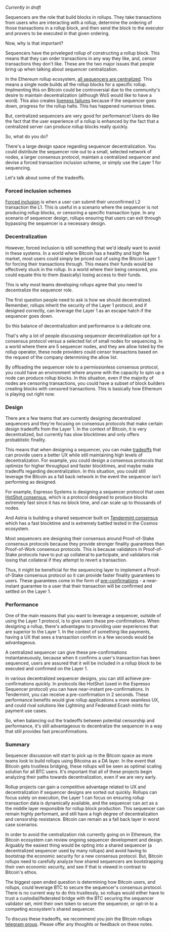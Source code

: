 *Currently in draft*

Sequencers are the role that build blocks in rollups. They take transactions from users who are interacting with a rollup, determine the ordering of those transactions in a rollup block, and then send the block to the executor and provers to be executed in that given ordering. 

Now, why is that important?

Sequencers have the priveleged rollup of constructing a rollup block. This means that they can order transactions in any way they like, and, censor transactions they don't like. These are the two major issues that people bring up when talking about sequencer centralization.

In the Ethereum rollup ecosystem, [all sequencers are centralized](https://www.binance.com/en/research/analysis/ethereums-rollups-are-centralized-a-look-into-decentralized-sequencers). This means a single node builds all the rollup blocks for a specific rollup. Implmenting this on Bitcoin could be controversial due to the community's desire to maintain decentralization (although WoS would like to have a word). This also creates [liveness failures](https://thedefiant.io/arbitrum-outage-2) because if the sequencer goes down, progress for the rollup halts. This has happened numerous times.

But, centralized sequencers are very good for performance! Users do like the fact that the user experience of a rollup is enhanced by the fact that a centralized server can produce rollup blocks really quickly. 

So, what do you do?

There's a large design space regarding sequencer decentralization. You could distribute the sequencer role out to a small, selected network of nodes, a larger consensus protocol, maintain a centralized sequencer and devise a forced transaction inclusion scheme, or simply use the Layer 1 for sequencing. 

Let's talk about some of the tradeoffs.

### Forced inclusion schemes

[Forced inclusion](https://docs.arbitrum.io/sequencer#unhappyuncommon-case-sequencer-isnt-doing-its-job) is when a user can submit their unconfirmed L2 transaction the L1. This is useful in a scenario where the sequencer is not producing rollup blocks, or censoring a specific transaction type. In any scenario of sequencer design, rollups ensuring that users can exit through bypassing the sequencer is a necessary design.

### Decentralization

However, forced inclusion is still something that we'd ideally want to avoid in these systems. In a world where Bitcoin has a healthy and high fee market, most users could simply be priced out of using the Bitcoin Layer 1 for forcing their transactions through. This means their funds would be effectively stuck in the rollup. In a world where their being censored, you could equate this to them (basically) losing access to their funds.

This is why most teams developing rollups agree that you need to decentralize the sequencer role. 

The first question people need to ask is how we should decentralized. Remember, rollups inherit the security of the Layer 1 protocol, and if designed correctly, can leverage the Layer 1 as an escape hatch if the sequencer goes down.

So this balance of decentralization and performance is a delicate one. 

That's why a lot of people discussing sequencer decentralization opt for a consensus protocol versus a selected list of small nodes for sequencing. In a world where there are 5 sequencer nodes, and they are allow listed by the rollup operator, these node providers could censor transactons based on the request of the company determining the allow list.

By offloading the sequencer role to a permissionless consensus protocol, you could have an environment where anyone with the capacity to spin up a node can produce rollup blocks. In this situation, even if the majority of nodes are censoring transactions, you could have a subset of block builders creating blocks with censored transactions. This is basically how Ethereum is playing out right now.

### Design

There are a few teams that are currently designing decentralized sequencers and they're focusing on consensus protocols that make certain design tradeoffs from the Layer 1. In the context of Bitcoin, it is very decentralized, but currently has slow blocktimes and only offers probablistic finality. 

This means that when designing a sequencer, you can make [tradeoffs](https://twitter.com/EspressoSys/status/1724525476423590390) that can provide users a better UX while still maintaining high levels of decentralization. For example, you could design a consensus protocols that optimize for higher throughput and faster blocktimes, and maybe make tradeoffs regarding decentralization. In this situation, you could still leverage the Bitcoin as a fall back network in the event the sequencer isn't performing as designed.

For example, Espresso Systems is designing a sequencer protocol that uses [HotShot consensus](https://hackmd.io/@EspressoSystems/HotShot-and-Tiramisu), which is a protocol designed to produce blocks extremely fast since it has no block time, and can scale up to thousands of nodes.

And Astria is building a shared sequencer built on [Tendermint consensus](https://docs.astria.org/docs/overview-of-astria/architecture/the-astria-sequencer/) which has a fast blocktime and is extremely battled tested in the Cosmos ecosystem.

Most sequencers are designing their consensus around Proof-of-Stake consensus protocols because they provide stronger finality guarantees than Proof-of-Work consensus protocols. This is because validators in Proof-of-Stake protocols have to put up collateral to participate, and validators risk losing that collateral if they attempt to revert a transaction.

Thus, it might be beneficial for the sequencing layer to implement a Proof-of-Stake consensus protocol so it can provide faster finality guarantees to users. These guarantees come in the form of [pre-confirmations](https://twitter.com/EspressoSys/status/1693684942868541516) - a near-instant guarantee to a user that their transaction will be confirmed and settled on the Layer 1.

### Performance

One of the main reasons that you want to leverage a sequencer, outside of using the Layer 1 protocol, is to give users these pre-confirmations. When designing a rollup, there's advantages to providing user experiences that are superior to the Layer 1. In the context of something like payments, having a UX that sees a transaction confirm in a few seconds would be advantageous. 

A centralized sequencer can give these pre-confirmations instantaneuously, because when it confirms a user's transaction has been sequenced, users are assured that it will be included in a rollup block to be executed and confirmed on the Layer 1.

In various decentralized sequencer designs, you can still achieve pre-confirmations quickly. In protocols like HotShot (used in the Espresso Sequencer protocol) you can have near-instant pre-confirmations. In Tendermint, you can receive a pre-confirmation in 2 seconds. These performance benefits would give rollup applications a more seamless UX, and could rival solutions like Lightning and Federated Ecash mints for payment use cases.

So, when balancing out the tradeoffs between potential censorship and performance, it's still advantageous to decentralize the sequencer in a way that still provides fast preconfirmations. 

### Summary

Sequencer discussion will start to pick up in the Bitcoin space as more teams look to build rollups using Bitcoina as a DA layer. In the event that Bitcoin gets trustless bridging, these rollups will be seen as optimal scaling solution for all BTC users. It's important that all of these projects begin analyzing their paths towards decentralization, even if we are very early.

Rollup projects can gain a competitive advantage related to UX and decentralization if sequencer designs are sorted out quickly. Rollups can focus solely on execution, the Layer 1 can focus on ensuring rollup transaction data is dynamically available, and the sequencer can act as a the middle layer responsible for rollup block production. This sequencer can remain highly performant, and still have a high degree of decentralization and censorship resistance. Bitcoin can remain as a fall back layer in worst case scenarios.

In order to avoid the centralization risk currently going on in Ethereum, the Bitcoin ecosystem can review ongoing sequencer development and design. Arguably the easiest thing would be opting into a shared sequencer (a decentralized sequencer used by many rollups) and avoid having to bootstrap the economic security for a new consensus protocol. But, Bitcoin rollups need to carefully analyze how shared sequencers are bootstrapping their own economic security, and see if that is viewed in contrast to Bitcoin's ethos. 

The biggest open ended question is determining how Bitcoin users, and rollups, could leverage BTC to secure the sequencer's consensus protocol. There is no current way to do this trustlessly, so rollups would either have to trust a custodial/federated bridge with the BTC securing the sequencer validator set, mint their own token to secure the sequencer, or opt-in to a competing ecosystem's shared sequencer.

To discuss these tradeoffs, we recommend you join the Bitcoin rollups [telegram group](https://t.me/+_pb6J2hiyC0wMWQ0). Please offer any thoughts or feedback on these notes.
